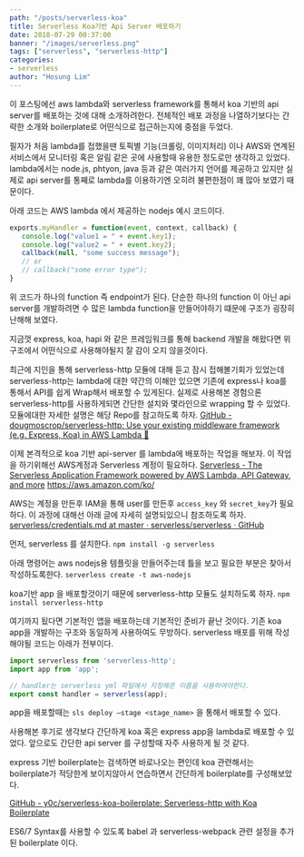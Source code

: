 ```yaml
---
path: "/posts/serverless-koa"
title: Serverless Koa기반 Api Server 배포하기 
date: 2018-07-29 00:37:00
banner: "/images/serverless.png"
tags: ["serverless", "serverless-http"]
categories:
- serverless
author: "Hosung Lim"
---
```

이 포스팅에선 aws lambda와 serverless framework를 통해서 koa 기반의 api server를 배포하는 것에 대해 소개하려한다. 
전체적인 배포 과정을 나열하기보다는 간략한 소개와 boilerplate로 어떤식으로 접근하는지에 중점을 두었다. 

필자가 처음 lambda를 접했을땐 토픽별 기능(크롤링, 이미지처리) 이나 AWS와 연계된 서비스에서 모니터링 혹은 알림 같은 곳에 사용할때 유용한 정도로만 생각하고 있었다. 
lambda에서는 node.js, phtyon, java 등과 같은 여러가지 언어를 제공하고 있지만 
실제로 api server를 통째로 lambda를 이용하기엔 오히려 불편한점이 꽤 많아 보였기 때문이다. 

아래 코드는 AWS lambda 에서 제공하는  nodejs 예시 코드이다. 
```javascript
exports.myHandler = function(event, context, callback) {
   console.log("value1 = " + event.key1);
   console.log("value2 = " + event.key2);  
   callback(null, "some success message");
   // or 
   // callback("some error type"); 
}
```

위 코드가 하나의 function 즉 endpoint가 된다. 
단순한 하나의 function 이 아닌 api server를 개발하려면 수 많은 lambda function을 만들어야하기 떄문에 구조가 굉장히 난해해 보였다. 

지금껏 express, koa, hapi 와 같은 프레임워크를 통해 backend 개발을 해왔다면  위구조에서 어떤식으로 사용해야될지 잘 감이 오지 않을것이다. 

최근에 지인을 통해 serverless-http 모듈에 대해 듣고 잠시 접해볼기회가 있었는데 
serverless-http는 lambda에 대한 약간의 이해만 있으면 기존에 express나 koa를 통해서 API를 쉽게 Wrap해서 배포할 수 있게된다. 
실제로 사용해본 경험으론 serverless-http를 사용하게되면 간단한 설치와 몇라인으로 wrapping 할 수 있었다. 
모듈에대한 자세한 설명은 해당 Repo를 참고하도록 하자.
[GitHub - dougmoscrop/serverless-http: Use your existing middleware framework (e.g. Express, Koa) in AWS Lambda 🎉](https://github.com/dougmoscrop/serverless-http)


이제 본격적으로  koa 기반 api-server 를 lambda에 배포하는 작업을 해보자. 
이 작업을 하기위해선 AWS계정과 Serverless 계정이 필요하다. 
[Serverless - The Serverless Application Framework powered by AWS Lambda, API Gateway, and more](https://serverless.com/)
https://aws.amazon.com/ko/

AWS는 계정을 만든후  IAM을 통해 user를 만든후 `access_key` 와 `secret_key`가 필요하다. 이 과정에 대해선 아래 글에 자세히 설명되있으니 참조하도록 하자. 
[serverless/credentials.md at master · serverless/serverless · GitHub](https://github.com/serverless/serverless/blob/master/docs/providers/aws/guide/credentials.md)


먼저, serverless 를 설치한다. 
`npm install -g serverless`

아래 명령어는 aws nodejs용 템플릿을 만들어주는데 틀을 보고 필요한 부분은 찾아서 작성하도록한다. 
`serverless create -t aws-nodejs` 

koa기반 app 을 배포할것이기 때문에 serverless-http 모듈도 설치하도록 하자. 
`npm install serverless-http` 

여기까지 됬다면  기본적인 앱을 배포하는데 기본적인 준비가 끝난 것이다. 
기존 koa app을 개발하는 구조와 동일하게 사용하여도 무방하다. 
serverless 배포를 위해 작성해야될 코드는 아래가 전부이다. 
```javascript
import serverless from 'serverless-http';
import app from 'app';

// handler는 serverless yml 파일에서 지정해준 이름을 사용하여야한다. 
export const handler = serverless(app);
```

app을 배포할때는 `sls deploy —stage <stage_name>` 을 통해서 배포할 수 있다. 

사용해본 후기로 생각보다 간단하게 koa 혹은 express app을 lambda로 배포할 수 있었다. 앞으로도 간단한 api server 를 구성할때 자주 사용하게 될 것 같다. 

express 기반 boilerplate는 검색하면 바로나오는 편인데 koa 관련해서는 boilerplate가 적당한게 보이지않아서 연습하면서 간단하게 boilerplate를 구성해보았다.  

[GitHub - y0c/serverless-koa-boilerplate: Serverless-http with Koa Boilerplate](https://github.com/y0c/serverless-koa-boilerplate)

ES6/7 Syntax를 사용할 수 있도록 babel 과 serverless-webpack 관련 설정을 추가된 boilerplate 이다. 




